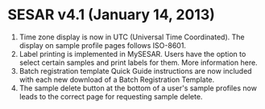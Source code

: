 # SESAR v4.1 (January 14, 2013)
1. Time zone display is now in UTC (Universal Time Coordinated). The display on sample profile pages follows ISO-8601.
2. Label printing is implemented in MySESAR. Users have the option to select certain samples and print labels for them. More information here.
3. Batch registration template Quick Guide instructions are now included with each new download of a Batch Registration Template.
4. The sample delete button at the bottom of a user's sample profiles now leads to the correct page for requesting sample delete.
